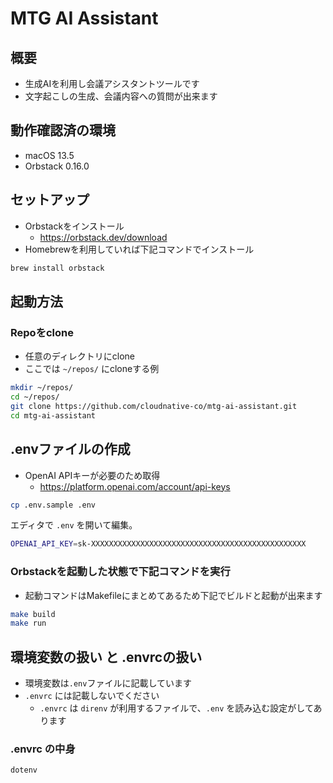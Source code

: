 # MTG AI Assistant

## 概要

- 生成AIを利用し会議アシスタントツールです
- 文字起こしの生成、会議内容への質問が出来ます


## 動作確認済の環境

- macOS 13.5
- Orbstack 0.16.0

## セットアップ

- Orbstackをインストール
  - https://orbstack.dev/download
- Homebrewを利用していれば下記コマンドでインストール


```bash
brew install orbstack
```

## 起動方法

### Repoをclone

- 任意のディレクトリにclone
- ここでは `~/repos/` にcloneする例

```bash
mkdir ~/repos/
cd ~/repos/
git clone https://github.com/cloudnative-co/mtg-ai-assistant.git
cd mtg-ai-assistant
```

## .envファイルの作成

- OpenAI APIキーが必要のため取得
  - https://platform.openai.com/account/api-keys


```bash
cp .env.sample .env
```

エディタで `.env` を開いて編集。

```bash
OPENAI_API_KEY=sk-XXXXXXXXXXXXXXXXXXXXXXXXXXXXXXXXXXXXXXXXXXXXXXXX
```


### Orbstackを起動した状態で下記コマンドを実行

- 起動コマンドはMakefileにまとめてあるため下記でビルドと起動が出来ます

```bash
make build
make run
```


## 環境変数の扱い と .envrcの扱い

- 環境変数は`.env`ファイルに記載しています
- `.envrc` には記載しないでください
  - `.envrc` は `direnv` が利用するファイルで、`.env` を読み込む設定がしてあります

### .envrc の中身


```bash
dotenv
```
